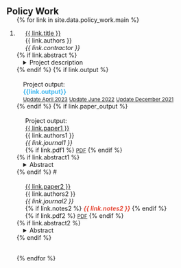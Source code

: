 <h2 id="publications" style="margin: 2px 0px -15px;">Policy Work</h2>

<div class="publications">
<ol class="bibliography">

{% for link in site.data.policy_work.main %}

<li>
<div class="pub-row">
  <div class="col-sm-9" style="position: relative;padding-right: 15px;padding-left: 20px;">
      <div class="title"><a href="{{ link.pdf }}" target="_blank">{{ link.title }}</a></div>
      <div class="author">{{ link.authors }}</div>
      <div class="periodical"><em>{{ link.contractor }}</em> </div>
  </div>
</div>
    {% if link.abstract %}
    <details style="position: relative;padding-right: 15px;padding-left: 15px;"><summary>Project description</summary><div style="text-align: justify">{{link.abstract}}</div></details>
    {% endif %}
    {% if link.output %}
    <div style="position: relative;padding-right: 15px;padding-left: 15px;"><br>Project output: <div style="color: rgb(62, 183, 240); font-weight: bold"> {{link.output}} </div> 
    <div class="links">    
    <a href="{{ link.output1 }}" class="btn btn-sm z-depth-0" role="button" target="_blank" style="font-size:12px;">Update April 2023</a>
    <a href="{{ link.output2 }}" class="btn btn-sm z-depth-0" role="button" target="_blank" style="font-size:12px;">Update June 2022</a>
    <a href="{{ link.output3 }}" class="btn btn-sm z-depth-0" role="button" target="_blank" style="font-size:12px;">Update December 2021</a> </div> </div>
    {% endif %}
    {% if link.paper_output %}
      <div class="col-sm-9" style="position: relative;padding-right: 15px;padding-left: 20px;"><br>Project output:
        <div class="title"><a href="{{ link.pdf1 }}" target="_blank">{{ link.paper1 }}</a></div>
        <div class="author">{{ link.authors1 }}</div>
        <div class="periodical"><em>{{ link.journal1 }}</em> 
      </div>
        <div class="links">
        {% if link.pdf1 %} 
            <a href="{{ link.pdf1 }}" class="btn btn-sm z-depth-0" role="button" target="_blank" style="font-size:12px;">PDF</a>
        {% endif %}
        </div>
        </div>
        {% if link.abstract1 %}
        <details style="position: relative;padding-right: 15px;padding-left: 15px;"><summary>Abstract</summary><div style="text-align: justify">{{link.abstract1}}</div></details>
        {% endif %}
        #<div class="col-sm-9" style="position: relative;padding-right: 15px;padding-left: 20px;"><br>
        <div class="title"><a href="{{ link.pdf2 }}" target="_blank">{{ link.paper2 }}</a></div>
        <div class="author">{{ link.authors2 }}</div>
        <div class="periodical"><em>{{ link.journal2 }}</em></div>
        {% if link.notes2 %} 
        <strong> <i style="color:#e74d3c">{{ link.notes2 }}</i></strong>
        {% endif %}
        <div class="links">
        {% if link.pdf2 %} 
            <a href="{{ link.pdf2 }}" class="btn btn-sm z-depth-0" role="button" target="_blank" style="font-size:12px;">PDF</a>
        {% endif %}
        </div>
        </div>
        {% if link.abstract2 %}
        <details style="position: relative;padding-right: 15px;padding-left: 15px;"><summary>Abstract</summary><div style="text-align: justify">{{link.abstract2}}</div></details>
    {% endif %}
</li>

<br>

{% endfor %}

</ol>
</div>
